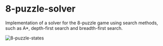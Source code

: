 # 8-puzzle-solver
Implementation of a solver for the 8-puzzle game using search methods, such as A*, depth-first search and breadth-first search.

![8-puzzle-states](https://github.com/Andreixzc/8-puzzle-solver/assets/90361670/a09d4121-ba4d-4cb8-84fd-8c8437af41f1)
